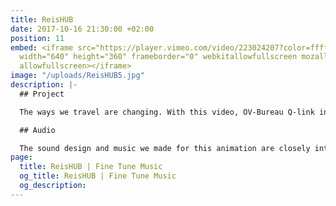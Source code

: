 ```yaml
---
title: ReisHUB
date: 2017-10-16 21:30:00 +02:00
position: 11
embed: <iframe src="https://player.vimeo.com/video/223024207?color=ffffff&title=0&byline=0&portrait=0"
  width="640" height="360" frameborder="0" webkitallowfullscreen mozallowfullscreen
  allowfullscreen></iframe>
image: "/uploads/ReisHUB5.jpg"
description: |-
  ## Project

  The ways we travel are changing. With this video, OV-Bureau Q-link introduces ReisHUBs, a network in Groningen and Drenthe that makes traveling easier.

  ## Audio

  The sound design and music we made for this animation are closely interlinked: a dynamic, colorful background of sound supports the lively voice-over, without distracting from the message.
page:
  title: ReisHUB | Fine Tune Music
  og_title: ReisHUB | Fine Tune Music
  og_description: 
---
```


